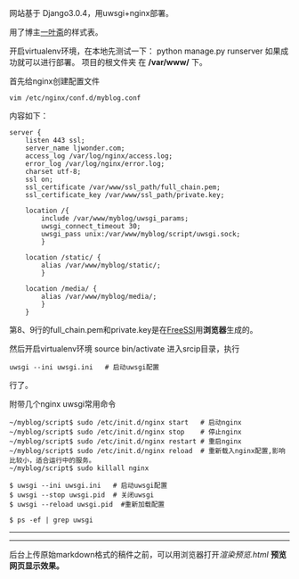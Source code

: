 网站基于 Django3.0.4，用uwsgi+nginx部署。

用了博主[一叶斋](https://xieguanglei.github.io/)的样式表。

开启virtualenv环境，在本地先测试一下： python manage.py runserver 如果成功就可以进行部署。
项目的根文件夹 在 **/var/www/** 下。

首先给nginx创建配置文件

~~~
vim /etc/nginx/conf.d/myblog.conf
~~~

内容如下：

~~~
server {
	listen 443 ssl;
	server_name ljwonder.com;
	access_log /var/log/nginx/access.log;
	error_log /var/log/nginx/error.log;
	charset utf-8;
	ssl on;
	ssl_certificate /var/www/ssl_path/full_chain.pem;
	ssl_certificate_key /var/www/ssl_path/private.key;

	location /{
		include /var/www/myblog/uwsgi_params;
		uwsgi_connect_timeout 30;
		uwsgi_pass unix:/var/www/myblog/script/uwsgi.sock;
		}

	location /static/ {
		alias /var/www/myblog/static/;
		}

	location /media/ {
		alias /var/www/myblog/media/;
		}
	}
~~~

第8、9行的full_chain.pem和private.key是在[FreeSSl](https://freessl.cn/)用**浏览器**生成的。


然后开启virtualenv环境 source bin/activate
进入srcip目录，执行

~~~
uwsgi --ini uwsgi.ini   # 启动uwsgi配置
~~~

行了。

附带几个nginx uwsgi常用命令

~~~
~/myblog/script$ sudo /etc/init.d/nginx start   # 启动nginx
~/myblog/script$ sudo /etc/init.d/nginx stop    # 停止nginx
~/myblog/script$ sudo /etc/init.d/nginx restart # 重启nginx
~/myblog/script$ sudo /etc/init.d/nginx reload  # 重新载入nginx配置,影响比较小，适合运行中的服务。
~/myblog/script$ sudo killall nginx

$ uwsgi --ini uwsgi.ini   # 启动uwsgi配置
$ uwsgi --stop uwsgi.pid  # 关闭uwsgi
$ uwsgi --reload uwsgi.pid  #重新加载配置

$ ps -ef | grep uwsgi
~~~

---
---
后台上传原始markdown格式的稿件之前，可以用浏览器打开*渲染预览.html* **预览网页显示效果。**